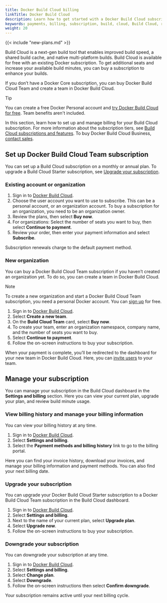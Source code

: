 ```yaml
---
title: Docker Build Cloud billing
linkTitle: Docker Build Cloud
description: Learn how to get started with a Docker Build Cloud subscription.
keywords: payments, billing, subscription, build, cloud, Build Cloud, remote builder, buy docker build cloud
weight: 20
---
```


{{< include "new-plans.md" >}}

Build Cloud is a next-gen build tool that enables improved build speed, a shared build cache, and native multi-platform builds. Build Cloud is available for free with an existing Docker subscription. To get additional seats and increase your available build minutes, you can buy a subscription to enhance your builds.

If you don’t have a Docker Core subscription, you can buy Docker Build Cloud Team and create a team in Docker Build Cloud.

> [!TIP]
>
> You can create a free Docker Personal account and [try Docker Build Cloud for free](../subscription/build-cloud/build-details#docker-personal). Team benefits aren't included.

In this section, learn how to set up and manage billing for your Build Cloud subscription. For more information about the subscription tiers, see [Build Cloud subscriptions and features](../subscription/build-cloud/build-details). To buy Docker Build Cloud Business, [contact sales](https://www.docker.com/products/build-cloud/#contact_sales).

## Set up Docker Build Cloud Team subscription

You can set up a Build Cloud subscription on a monthly or annual plan. To upgrade a Build Cloud Starter subscription, see [Upgrade your subscription](#upgrade-your-subscription).

### Existing account or organization

1. Sign in to [Docker Build Cloud](https://build.docker.com/).
2. Choose the user account you want to use to subscribe. This can be a personal account, or an organization account. To buy a subscription for an organization, you need to be an organization owner.
3. Review the plans, then select **Buy now**.
4. For organizations: Select the number of seats you want to buy, then select **Continue to payment**.
5. Review your order, then enter your payment information and select **Subscribe**.

Subscription renewals charge to the default payment method.

### New organization

You can buy a Docker Build Cloud Team subscription if you haven’t created an organization yet. To do so, you can create a team in Docker Build Cloud.

> [!NOTE]
>
> To create a new organization and start a Docker Build Cloud Team subscription, you need a personal Docker account. You can [sign up](https://hub.docker.com/signup) for free.

1. Sign in to [Docker Build Cloud](https://build.docker.com/).
2. Select **Create a new team**.
3. On the **Build Cloud Team** card, select **Buy now**.
4. To create your team, enter an organization namespace, company name, and the number of seats you want to buy.
5. Select **Continue to payment**.
6. Follow the on-screen instructions to buy your subscription.

When your payment is complete, you’ll be redirected to the dashboard for your new team in Docker Build Cloud. Here, you can [invite users](../subscription/build-cloud/manage-seats.md) to your team.

## Manage your subscription

You can manage your subscription in the Build Cloud dashboard in the **Settings and billing** section. Here you can view your current plan, upgrade your plan, and review build minute usage.

### View billing history and manage your billing information

You can view your billing history at any time.

1. Sign in to [Docker Build Cloud](https://build.docker.com/).
2. Select **Settings and billing**.
3. Select the **Payment methods and billing history** link to go to the billing portal.

Here you can find your invoice history, download your invoices, and manage your billing information and payment methods. You can also find your next billing date.

### Upgrade your subscription

You can upgrade your Docker Build Cloud Starter subscription to a Docker Build Cloud Team subscription in the Build Cloud dashboard.

1. Sign in to [Docker Build Cloud](https://build.docker.com/).
2. Select **Settings and billing**.
3. Next to the name of your current plan, select **Upgrade plan**.
4. Select **Upgrade now**.
5. Follow the on-screen instructions to buy your subscription.

### Downgrade your subscription

You can downgrade your subscription at any time.

1. Sign in to [Docker Build Cloud](https://build.docker.com/).
2. Select **Settings and billing**.
3. Select **Change plan**.
4. Select **Downgrade**.
5. Follow the on-screen instructions then select **Confirm downgrade**.

Your subscription remains active until your next billing cycle.
